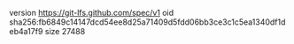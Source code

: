 version https://git-lfs.github.com/spec/v1
oid sha256:fb6849c14147dcd54ee8d25a71409d5fdd06bb3ce3c1c5ea1340df1deb4a17f9
size 27488
